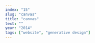 ```yaml
---
index: "15"
slug: "canvas"
title: "canvas"
text: ""
year: "2014"
tags: ["website", "generative design"]
---
```

